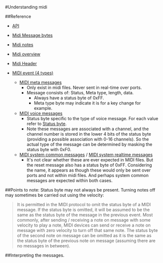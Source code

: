 #Understanding midi

##Reference
- [API](https://docs.oracle.com/javase/7/docs/api/javax/sound/midi/MidiEvent.html)
- [Midi Message bytes](https://www.midi.org/specifications/item/table-1-summary-of-midi-message)
- [Midi notes](http://www.indiana.edu/~emusic/etext/MIDI/chapter3_MIDI4.shtml)


- [Midi overview](https://www.recordingblogs.com/wiki/musical-instrument-digital-interface-midi)
- [Midi Header](https://www.recordingblogs.com/wiki/header-chunk-of-a-midi-file)
- [MIDI event (4 types)](https://www.recordingblogs.com/wiki/midi-event)
  - [MIDI meta messages](https://www.recordingblogs.com/wiki/midi-meta-messages)
    - Only exist in midi files. Never sent in real-time over ports.
    - Message consists of: Status, Meta type, length, data. 
      - Always have a status byte of 0xFF.
      - Meta type byte may indicate it is for a key change for example.
  - [MIDI voice messages](https://www.recordingblogs.com/wiki/midi-voice-messages)
    - Status byte specific to the type of voice message. For each value refer to
    [Status byte](https://www.recordingblogs.com/wiki/status-byte-of-a-midi-message). 
    - Note these messages are associated with a channel, and the channel number is stored in the lower 4 bits of the
    status byte (providing a possible association with 0-16 channels). So the actual type of the message can be
    determined by masking the status byte with 0xF0. 
  - [MIDI system common messages](https://www.recordingblogs.com/wiki/midi-system-common-messages) /
  [MIDI system realtime messages](https://www.recordingblogs.com/wiki/midi-system-realtime-messages)
    - It's not clear whether these are ever expected in MIDI files. But the reset message also has a status byte of
    0xFF. Considering the name, it appears as though these would only be sent over ports and not within midi files. And
    perhaps system common messages are expected within both cases.

##Points to note:
Status byte may not always be present. Turning notes off may sometimes be carried out using the velocity:
>It is permitted in the MIDI protocol to omit the status byte of a MIDI message. If the status byte is omitted, it
will be assumed to be the same as the status byte of the message in the previous event. Most commonly, after sending /
receiving a note on message with some velocity to play a note, MIDI devices can send or receive a note on message with
zero velocity to turn off that same note. The status byte of the second note on message can be omitted as it is the
same as the status byte of the previous note on message (assuming there are no messages in between).

##Interpreting the messages.

